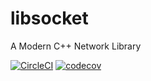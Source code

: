 # libsocket
A Modern C++ Network Library

[![CircleCI](https://circleci.com/gh/chensoft/libsocket.svg?style=svg&circle-token=3f865788ff0ca2c52f85fc371f8a8ba396c0ba47)](https://circleci.com/gh/chensoft/libsocket)
[![codecov](https://codecov.io/gh/chensoft/libsocket/branch/master/graph/badge.svg?token=lRY9YZ1d6E)](https://codecov.io/gh/chensoft/libsocket)